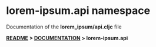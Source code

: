 
# <strong>lorem-ipsum.api</strong> namespace
<p>Documentation of the <strong>lorem_ipsum/api.cljc</strong> file</p>

<strong>[README](../../../README.md) > [DOCUMENTATION](../../COVER.md) > lorem-ipsum.api</strong>
